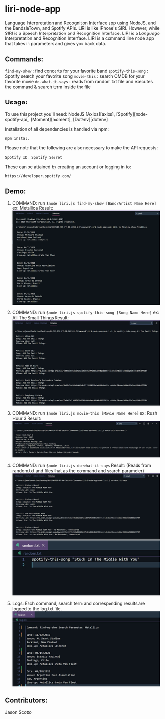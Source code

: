 # liri-node-app

Language Interpretation and Recognition Interface app using NodeJS, and the BandsInTown, and Spotify APIs.
LIRI is like iPhone's SIRI. However, while SIRI is a Speech Interpretation and Recognition Interface, LIRI is a _Language_ Interpretation and Recognition Interface. LIRI is a command line node app that takes in parameters and gives you back data.


## Commands:

`find-my-show` : find concerts for your favorite band 
`spotify-this-song` : Spotify search your favorite song
`movie-this` : search OMDB for your favorite movie
`do-what-it-says` : reads from random.txt file and executes the command & search term inside the file


## Usage:

To use this project you'll need:
    NodeJS
    [Axios][axios], 
    [Spotify][node-spotify-api], 
    [Moment][moment], 
    [Dotenv][dotenv]

Installation of all dependencies is handled via npm:

    npm install

Please note that the following are also necessary to make the API requests:

    Spotify ID, Spotify Secret

These can be attained by creating an account or logging in to:

    https://developer.spotify.com/


## Demo:

1) COMMAND: run `$node liri.js find-my-show [Band/Artist Name Here]` ex: Metallica
Result:
![find-my-show-img](./images/bands_in_town_snippet.PNG?raw=true "BandsInTown")

2) COMMAND: run `$node liri.js spotify-this-song [Song Name Here]` ex: All The Small Things
Result:
![spotify-this-song-img](./images/spotify_this.jpg?raw=true "Spotify")

3) COMMAND: run `$node liri.js movie-this [Movie Name Here]` ex: Rush Hour 3
Result:
![movie-this-img](./images/movie_this.jpg?raw=true "OMDB")

4) COMMAND: run `$node liri.js do-what-it-says` 
Result:
(Reads from random.txt and files that as the command and search parameter)
![random-command-result](./images/doWhatItSays.jpg?raw=true "random result")
![random-command-img](./images/randomCommand.jpg?raw=true "random txt")

5) Logs:
Each command, search term and corresponding results are logged to the log.txt file.
![Log Results](./images/log.jpg?raw=true "log results")


## Contributors:
Jason Scotto

